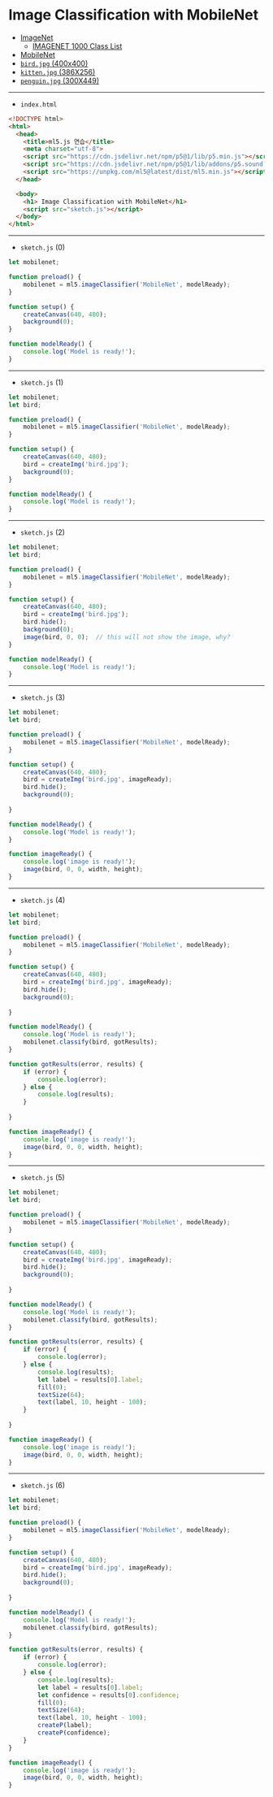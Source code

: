 #  Image Classification with MobileNet

- [ImageNet](https://www.image-net.org/)
  - [IMAGENET 1000 Class List](https://deeplearning.cms.waikato.ac.nz/user-guide/class-maps/IMAGENET/) 
- [MobileNet](https://github.com/tensorflow/tfjs-models/tree/master/mobilenet)
- [`bird.jpg` (400x400)](https://terabox.com/s/1YUYEqjWCRJCkzy9OZMW3xA)
- [`kitten.jpg` (386X256)](https://terabox.com/s/1pEWxQrrWqqPyYZprI1-Mvg)
- [`penguin.jpg` (300X449)](https://terabox.com/s/1ly_xkc6K2v_1-5JNeFDgbQ)

---

- `index.html`

```html
<!DOCTYPE html>
<html>
  <head>
    <title>ml5.js 연습</title>
    <meta charset="utf-8">
    <script src="https://cdn.jsdelivr.net/npm/p5@1/lib/p5.min.js"></script>
    <script src="https://cdn.jsdelivr.net/npm/p5@1/lib/addons/p5.sound.min.js"></script>
    <script src="https://unpkg.com/ml5@latest/dist/ml5.min.js"></script>
  </head>

  <body>
    <h1> Image Classification with MobileNet</h1>
    <script src="sketch.js"></script>
  </body>
</html>
```

---

- `sketch.js` (0)

```javascript
let mobilenet;

function preload() {
    mobilenet = ml5.imageClassifier('MobileNet', modelReady);
}

function setup() {
    createCanvas(640, 480);
    background(0);
}

function modelReady() {
    console.log('Model is ready!');
}
```
---

- `sketch.js` (1)

```javascript
let mobilenet;
let bird;

function preload() {
    mobilenet = ml5.imageClassifier('MobileNet', modelReady);
}

function setup() {
    createCanvas(640, 480);
    bird = createImg('bird.jpg');
    background(0);
}

function modelReady() {
    console.log('Model is ready!');
}
```

---

- `sketch.js` (2)

```javascript
let mobilenet;
let bird;

function preload() {
    mobilenet = ml5.imageClassifier('MobileNet', modelReady);
}

function setup() {
    createCanvas(640, 480);
    bird = createImg('bird.jpg');
    bird.hide();
    background(0);
    image(bird, 0, 0);  // this will not show the image, why?
}

function modelReady() {
    console.log('Model is ready!');
}
```

---

- `sketch.js` (3)

```javascript
let mobilenet;
let bird;

function preload() {
    mobilenet = ml5.imageClassifier('MobileNet', modelReady);
}

function setup() {
    createCanvas(640, 480);
    bird = createImg('bird.jpg', imageReady);
    bird.hide();
    background(0);
    
}

function modelReady() {
    console.log('Model is ready!');
}

function imageReady() {
    console.log('image is ready!');
    image(bird, 0, 0, width, height); 
}
```

---

- `sketch.js` (4)

```javascript
let mobilenet;
let bird;

function preload() {
    mobilenet = ml5.imageClassifier('MobileNet', modelReady);
}

function setup() {
    createCanvas(640, 480);
    bird = createImg('bird.jpg', imageReady);
    bird.hide();
    background(0);
    
}

function modelReady() {
    console.log('Model is ready!');
    mobilenet.classify(bird, gotResults);
}

function gotResults(error, results) { 
    if (error) {
        console.log(error);
    } else {
        console.log(results);
    }
    
}

function imageReady() {
    console.log('image is ready!');
    image(bird, 0, 0, width, height); 
}
```

---

- `sketch.js` (5)

```javascript
let mobilenet;
let bird;

function preload() {
    mobilenet = ml5.imageClassifier('MobileNet', modelReady);
}

function setup() {
    createCanvas(640, 480);
    bird = createImg('bird.jpg', imageReady);
    bird.hide();
    background(0);
    
}

function modelReady() {
    console.log('Model is ready!');
    mobilenet.classify(bird, gotResults);
}

function gotResults(error, results) { 
    if (error) {
        console.log(error);
    } else {
        console.log(results);
        let label = results[0].label;
        fill(0);
        textSize(64);
        text(label, 10, height - 100);
    }
    
}

function imageReady() {
    console.log('image is ready!');
    image(bird, 0, 0, width, height); 
}
```
---

- `sketch.js` (6)

```javascript
let mobilenet;
let bird;

function preload() {
    mobilenet = ml5.imageClassifier('MobileNet', modelReady);
}

function setup() {
    createCanvas(640, 480);
    bird = createImg('bird.jpg', imageReady);
    bird.hide();
    background(0);
    
}

function modelReady() {
    console.log('Model is ready!');
    mobilenet.classify(bird, gotResults);
}

function gotResults(error, results) { 
    if (error) {
        console.log(error);
    } else {
        console.log(results);
        let label = results[0].label;
        let confidence = results[0].confidence;
        fill(0);
        textSize(64);
        text(label, 10, height - 100);
        createP(label);
        createP(confidence);
    }
}

function imageReady() {
    console.log('image is ready!');
    image(bird, 0, 0, width, height); 
}
```


